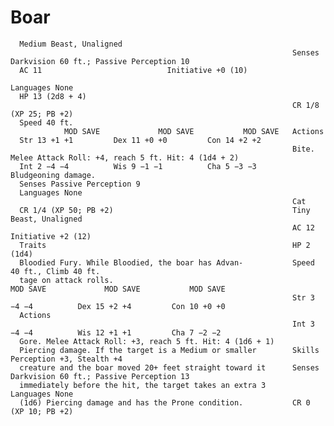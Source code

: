 # Boar

      Medium Beast, Unaligned
                                                                   Senses Darkvision 60 ft.; Passive Perception 10
      AC 11                            Initiative +0 (10)
                                                                   Languages None
      HP 13 (2d8 + 4)
                                                                   CR 1/8 (XP 25; PB +2)
      Speed 40 ft.
                MOD SAVE             MOD SAVE           MOD SAVE   Actions
      Str 13 +1 +1         Dex 11 +0 +0         Con 14 +2 +2
                                                                   Bite. Melee Attack Roll: +4, reach 5 ft. Hit: 4 (1d4 + 2)
      Int 2 −4 −4          Wis 9 −1 −1          Cha 5 −3 −3        Bludgeoning damage.
      Senses Passive Perception 9
      Languages None
                                                                   Cat
      CR 1/4 (XP 50; PB +2)                                        Tiny Beast, Unaligned
                                                                   AC 12                            Initiative +2 (12)
      Traits                                                       HP 2 (1d4)
      Bloodied Fury. While Bloodied, the boar has Advan-           Speed 40 ft., Climb 40 ft.
      tage on attack rolls.                                                  MOD SAVE             MOD SAVE           MOD SAVE
                                                                   Str 3 −4 −4          Dex 15 +2 +4         Con 10 +0 +0
      Actions
                                                                   Int 3 −4 −4          Wis 12 +1 +1         Cha 7 −2 −2
      Gore. Melee Attack Roll: +3, reach 5 ft. Hit: 4 (1d6 + 1)
      Piercing damage. If the target is a Medium or smaller        Skills Perception +3, Stealth +4
      creature and the boar moved 20+ feet straight toward it      Senses Darkvision 60 ft.; Passive Perception 13
      immediately before the hit, the target takes an extra 3      Languages None
      (1d6) Piercing damage and has the Prone condition.           CR 0 (XP 10; PB +2)
